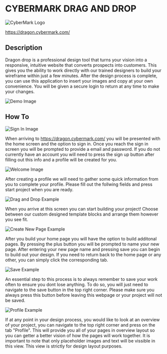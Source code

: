 # CYBERMARK DRAG AND DROP

![CyberMark Logo](https://www.cybermark.com/wp-content/uploads/2018/08/mainLogo-white.png)

https://dragon.cybermark.com/

## Description

Dragon drop is a professional design tool that turns your vision into a responsive, intuitive website that converts prospects into customers. This gives you the ability to work directly with our trained designers to build your wireframe within just a few minutes. After the design process is complete, you can use this application to insert your images and copy at your own convenience. You will be given a secure login to return at any time to make your changes.  

![Demo Image ](https://res.cloudinary.com/dallas/image/upload/v1622746614/li2kwqk0agyozaycpbgg.png)

## How To

![Sign In Image ](https://res.cloudinary.com/dallas/image/upload/v1622747989/q6vhgserx9whncyb6izn.png)

When arriving to https://dragon.cybermark.com/ you will be presented with the home screen and the option to sign in. Once you reach the sign in screen you will be prompted to provide a email and password. If you do not currently have an account you will need to press the sign up button after filling out this info and a profile will be created for you. 

![Welcome Image ](https://res.cloudinary.com/dallas/image/upload/v1622747049/wjncekmxwy9tgk8s9cjk.png)

After creating a profile we will need to gather some quick information from you to complete your profile. Please fill out the follwing fields and press start project when you are ready.

![Drag and Drop Example](https://res.cloudinary.com/dallas/image/upload/v1622748956/eezsfiy9ve8ge2webj34.gif)

When you arrive at this screen you can start building your project! Choose between our custom designed template blocks and arrange them however you see fit. 

![Create New Page Example](https://res.cloudinary.com/dallas/image/upload/v1623262026/kyybxnxcwex1sgya7qa9.gif)

After you build your home page you will have the option to build additonal pages. By pressing the plus button you will be prompted to name your new page. After entering your new page name and pressing save you can begin to build out your design. If you need to return back to the home page or any other, you can simply click the corresponding tab. 

![Save Example](https://res.cloudinary.com/dallas/image/upload/v1623262530/t7wwrlljbsi6avqe8iy4.gif)

An essential step to this process is to always remember to save your work often to ensure you dont lose anything. To do so, you will just need to navigate to the save button in the top right corner. Please make sure you always press this button before leaving this webpage or your project will not be saved.

![Profile Example](https://res.cloudinary.com/dallas/image/upload/v1623263438/pizvscfvncdoq7pnm9vj.gif)

If at any point in your design process, you would like to look at an overview of your project, you can navigate to the top right corner and press on the tab "Profile". This will provide you all of your pages in overview layout so you can getter a better vision of how the pages will work together. It is important to note that only placeholder images and text will be vissible in this view. This view is strictly for design layout purposes. 


